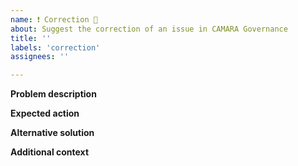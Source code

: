 ```yaml
---
name: ❗ Correction 👣
about: Suggest the correction of an issue in CAMARA Governance
title: ''
labels: 'correction'
assignees: ''

---
```


**Problem description**
<!-- A clear and concise description of what the problem is.  -->

**Expected action**
<!-- A clear and concise description of what should be changed. -->


**Alternative solution**
<!-- A clear and concise description of any alternative solutions if any. -->

**Additional context**
<!-- Add any other context of the considered correction. -->
